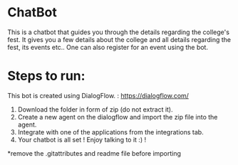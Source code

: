 # ChatBot
This is a chatbot that guides you through the details regarding the college's fest.
It gives you a few details about the college and all details regarding the fest, its events etc..
One can also register for an event using the bot.

# Steps to run:
This bot is created using DialogFlow. :  https://dialogflow.com/

1) Download the folder in form of zip (do not extract it).
2) Create a new agent on the dialogflow and import the zip file into the agent.
3) Integrate with one of the applications from the integrations tab.
4) Your chatbot is all set ! Enjoy talking to it :) !

*remove the .gitattributes and readme file before importing 
